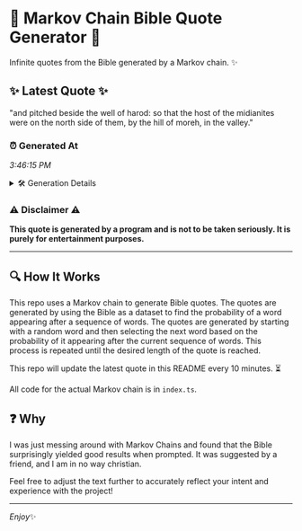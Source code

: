 # 📖 Markov Chain Bible Quote Generator 📖

Infinite quotes from the Bible generated by a Markov chain. ✨

## ✨ Latest Quote ✨
"and pitched beside the well of harod: so that the host of the midianites were on the north side of them, by the hill of moreh, in the valley."

### ⏰ Generated At
*3:46:15 PM*

<details>
    <summary>🛠️ Generation Details</summary>
    <p>
        <strong>🌱 Seed:</strong> and<br>
        <strong>🔄 Iterations:</strong> 28<br>
        <strong>📜 Context History:</strong><br>[ and ]: pitched<br>[ and, pitched ]: beside<br>[ and, pitched, beside ]: the<br>[ and, pitched, beside, the ]: well<br>[ and, pitched, beside, the, well ]: of<br>[ and, pitched, beside, the, well, of ]: harod:<br>[ pitched, beside, the, well, of, harod: ]: so<br>[ beside, the, well, of, harod:, so ]: that<br>[ the, well, of, harod:, so, that ]: the<br>[ well, of, harod:, so, that, the ]: host<br>[ of, harod:, so, that, the, host ]: of<br>[ harod:, so, that, the, host, of ]: the<br>[ so, that, the, host, of, the ]: midianites<br>[ that, the, host, of, the, midianites ]: were<br>[ the, host, of, the, midianites, were ]: on<br>[ host, of, the, midianites, were, on ]: the<br>[ of, the, midianites, were, on, the ]: north<br>[ the, midianites, were, on, the, north ]: side<br>[ midianites, were, on, the, north, side ]: of<br>[ were, on, the, north, side, of ]: them,<br>[ on, the, north, side, of, them, ]: by<br>[ the, north, side, of, them,, by ]: the<br>[ north, side, of, them,, by, the ]: hill<br>[ side, of, them,, by, the, hill ]: of<br>[ of, them,, by, the, hill, of ]: moreh,<br>[ them,, by, the, hill, of, moreh, ]: in<br>[ by, the, hill, of, moreh,, in ]: the<br>[ the, hill, of, moreh,, in, the ]: valley.<br>
    </p>
</details>

### ⚠️ Disclaimer ⚠️
**This quote is generated by a program and is not to be taken seriously. It is purely for entertainment purposes.**

---

## 🔍 How It Works

This repo uses a Markov chain to generate Bible quotes. The quotes are generated by using the Bible as a dataset to find the probability of a word appearing after a sequence of words. The quotes are generated by starting with a random word and then selecting the next word based on the probability of it appearing after the current sequence of words. This process is repeated until the desired length of the quote is reached.

This repo will update the latest quote in this README every 10 minutes. ⏳

All code for the actual Markov chain is in `index.ts`.

## ❓ Why

I was just messing around with Markov Chains and found that the Bible surprisingly yielded good results when prompted. 
It was suggested by a friend, and I am in no way christian.

Feel free to adjust the text further to accurately reflect your intent and experience with the project!

---

*Enjoy*✨
